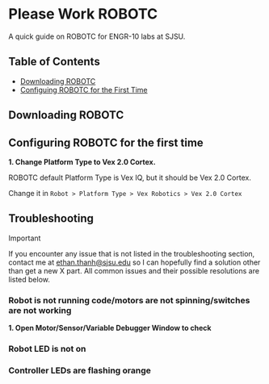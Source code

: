 # Please Work ROBOTC
A quick guide on ROBOTC for ENGR-10 labs at SJSU.

## Table of Contents
- [Downloading ROBOTC](#downloading-robotc)
- [Configuing ROBOTC for the First Time](#configuring-robotc-for-the-first-time)

## Downloading ROBOTC

## Configuring ROBOTC for the first time
**1. Change Platform Type to Vex 2.0 Cortex.**

   ROBOTC default Platform Type is Vex IQ, but it should be Vex 2.0 Cortex.

   Change it in `Robot > Platform Type > Vex Robotics > Vex 2.0 Cortex`

## Troubleshooting
>[!IMPORTANT]
>If you encounter any issue that is not listed in the troubleshooting section, contact me at ethan.thanh@sjsu.edu so I can hopefully find a solution other than get a new X part.
All common issues and their possible resolutions are listed below.

### Robot is not running code/motors are not spinning/switches are not working
**1. Open Motor/Sensor/Variable Debugger Window to check**

    
### Robot LED is not on


### Controller LEDs are flashing orange
